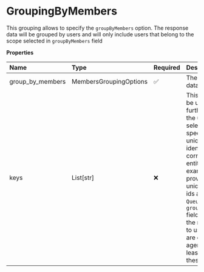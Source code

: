# GroupingByMembers

This grouping allows to specify the `groupByMembers` option. The response data will be grouped by users and will only include users that belong to the scope selected in `groupByMembers` field

**Properties**

| Name             | Type                   | Required | Description                                                                                                                                                                                                                                                                                         |
| :--------------- | :--------------------- | :------- | :-------------------------------------------------------------------------------------------------------------------------------------------------------------------------------------------------------------------------------------------------------------------------------------------------- |
| group_by_members | MembersGroupingOptions | ✅       | The selected data scope                                                                                                                                                                                                                                                                             |
| keys             | List[str]              | ❌       | This field can be used to further limit the users selection by specifying unique identifiers of corresponding entities. For example, providing unique queue ids along with `Queue` in `groupByMembers` field will limit the response to users that are queue agents in at least one of these queues |

<!-- This file was generated by liblab | https://liblab.com/ -->
